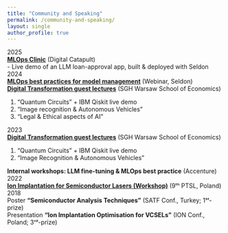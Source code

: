 ```yaml
---
title: "Community and Speaking"
permalink: /community-and-speaking/
layout: single 
author_profile: true
---
```


<div class="timeline" markdown="1">

  <!-- 2025 — first (and only) event -->
  <div class="row">
    <div class="year">2025</div><div class="dot"></div>
    <div class="details">
      <strong><a href="https://www.digicatapult.org.uk/apply/events/mlops-clinic/">MLOps Clinic</a></strong> (Digital Catapult)<br>
      - Live demo of an LLM loan-approval app, built & deployed with Seldon
    </div>
  </div>

  <!-- 2024 — first event (shows year) -->
  <div class="row">
    <div class="year">2024</div><div class="dot"></div>
    <div class="details">
      <strong><a href="https://www.linkedin.com/posts/maciej-kozubal_seldon-mlops-ml-activity-7259518801447178241-SPhA">
        MLOps best practices for model management</a></strong> (Webinar, Seldon)
    </div>
  </div>
  <!-- 2024 — second event (leave year blank) -->
  <div class="row">
    <div class="year"></div><div class="dot"></div>
    <div class="details">
      <strong><a href="https://www.linkedin.com/posts/maciej-kozubal_digitaltransformation-quantumcircuits-imagerecognition-activity-7172586433335943168-4JH-">
        Digital Transformation guest lectures</a></strong> (SGH Warsaw School of Economics)
      <ol>
        <li>“Quantum Circuits” + IBM Qiskit live demo</li>
        <li>“Image recognition & Autonomous Vehicles”</li>
        <li>“Legal & Ethical aspects of AI”</li>
      </ol>
    </div>
  </div>

  <!-- 2023 — first event (shows year) -->
  <div class="row">
    <div class="year">2023</div><div class="dot"></div>
    <div class="details">
      <strong><a href="https://www.linkedin.com/posts/maciej-kozubal_sgh-accenture-quantumcomputing-activity-7043191827256029184-a4Hf">
        Digital Transformation guest lectures</a></strong> (SGH Warsaw School of Economics)
      <ol>
        <li>“Quantum Circuits” + IBM Qiskit live demo</li>
        <li>“Image Recognition & Autonomous Vehicles”</li>
      </ol>
    </div>
  </div>
  <!-- 2023 — second event (leave year blank) -->
  <div class="row">
    <div class="year"></div><div class="dot"></div>
    <div class="details">
      <strong>Internal workshops: LLM fine-tuning & MLOps best practice</strong> (Accenture)
    </div>
  </div>

  <!-- 2022 -->
  <div class="row">
    <div class="year">2022</div><div class="dot"></div>
    <div class="details">
      <strong><a href="https://www.linkedin.com/posts/maciej-kozubal_gave-a-talk-on-a-workshop-on-physics-and-activity-6983402798642024448-4Cq7">
        Ion Implantation for Semiconductor Lasers (Workshop)</a></strong> (9ᵗʰ PTSL, Poland)
    </div>
  </div>

  <!-- 2018 (two items) -->
  <div class="row">
    <div class="year">2018</div><div class="dot"></div>
    <div class="details">Poster <strong>“Semiconductor Analysis Techniques”</strong> (SATF Conf., Turkey; 1ˢᵗ-prize)</div>
  </div>
  <div class="row">
    <div class="year"></div><div class="dot"></div>
    <div class="details">Presentation <strong>“Ion Implantation Optimisation for VCSELs”</strong> (ION Conf., Poland; 3ʳᵈ-prize)</div>
  </div>

</div>


<!-- Welcome to my blog, where I share insights on:

- **Machine Learning**: Exploring algorithms, model optimization, and real-world applications.

- **MLOps**: Best practices for deploying and maintaining machine learning models in production.

- **Full-Stack Development**: Tips and tutorials on building robust web applications.

Stay tuned for upcoming posts that delve into the intersection of AI and software development. -->

